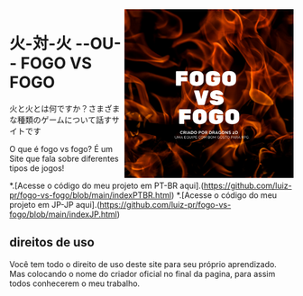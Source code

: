 <img src="img/fogo-vs-fogo.png" align="right" width="300">

# 火-対-火 --OU-- FOGO VS FOGO


火と火とは何ですか？さまざまな種類のゲームについて話すサイトです

O que é fogo vs fogo? É um Site que fala sobre diferentes tipos de jogos!

*.[Acesse o código do meu projeto em PT-BR aqui].(https://github.com/luiz-pr/fogo-vs-fogo/blob/main/indexPTBR.html)
*.[Acesse o código do meu projeto em JP-JP aqui].(https://github.com/luiz-pr/fogo-vs-fogo/blob/main/indexJP.html)

## direitos de uso

Você tem todo o direito de uso deste site para seu próprio aprendizado. Mas colocando o nome do criador oficial no final da pagina, para assim todos conhecerem o meu trabalho.